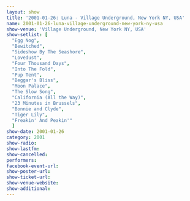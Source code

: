 ```yaml
---
layout: show
title: '2001-01-26: Luna - Village Underground, New York NY, USA'
name: 2001-01-26-luna-village-underground-new-york-ny-usa
show-venue: 'Village Underground, New York NY, USA'
show-setlist: [
  "Egg Nog",
  "Bewitched",
  "Sideshow By The Seashore",
  "Lovedust",
  "Four Thousand Days",
  "Into The Fold",
  "Pup Tent",
  "Beggar's Bliss",
  "Moon Palace",
  "The Slow Song",
  "California (All the Way)",
  "23 Minutes in Brussels",
  "Bonnie and Clyde",
  "Tiger Lily",
  "Freakin' And Peakin'"
  ]
show-date: 2001-01-26
category: 2001
show-radio: 
show-lastfm: 
show-cancelled: 
performers: 
facebook-event-url: 
show-poster-url: 
show-ticket-url: 
show-venue-website: 
show-additional: 
---
```


